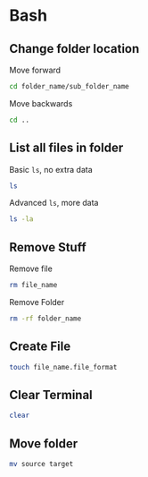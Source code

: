 # Bash

## Change folder location
Move forward
```bash
cd folder_name/sub_folder_name
```
Move backwards
```bash
cd ..
```

## List all files in folder

Basic `ls`, no extra data
```bash
ls 
```
Advanced `ls`, more data
```bash
ls -la
```

## Remove Stuff
Remove file
```bash
rm file_name
```
Remove Folder
```bash
rm -rf folder_name
```

## Create File
```bash
touch file_name.file_format
```

## Clear Terminal
```bash
clear
```

## Move folder
```bash
mv source target
```